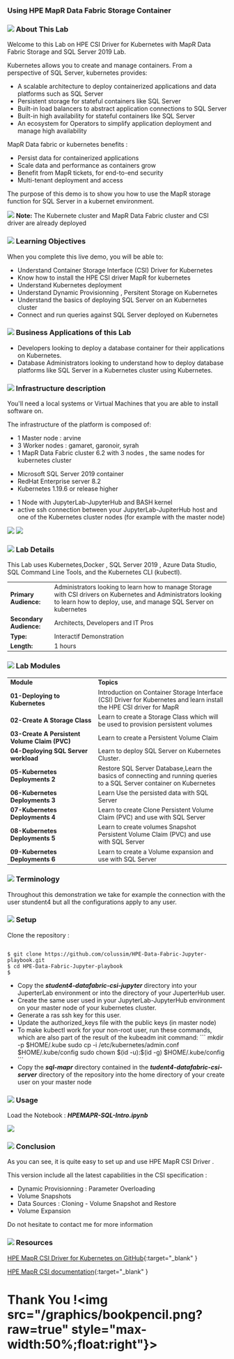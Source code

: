 ### Using HPE MapR Data Fabric Storage Container


<h3><img src="/graphics/textbubble.png?raw=true" style="max-width:100%;"> About This Lab</h3>

<p>Welcome to this Lab on HPE CSI Driver for Kubernetes with MapR Data Fabric Storage and SQL Server 2019 Lab.</p>
<p>Kubernetes  allows you to create and manage containers. From a perspective of SQL Server, kubernetes provides:</p>
<uL>
    <li>A scalable architecture to deploy containerized applications and data platforms such as SQL Server</li>
   <li> Persistent storage for stateful containers like SQL Server</li>
    <li>Built-in load balancers to abstract application connections to SQL Server</li>
    <li>Built-in high availability for stateful containers like SQL Server</li>
    <li>An ecosystem for Operators to simplify application deployment and manage high availability</li>
</ul>   
<p>MapR Data fabric or kubernetes benefits : </p>
<uL>
    <li>Persist data for containerized applications</li>
   <li>Scale data and performance as containers grow</li>
    <li>Benefit from MapR tickets, for end-to-end security</li>
    <li>Multi-tenant deployment and access</li>
</ul>   

<p>The purpose of this demo is to show you how to use the MapR storage function for SQL Server in a kubernet environment.</p>

<img src="/graphics/info.png?raw=true" style="max-width:100%;"> <b>Note:</b> The Kubernete cluster and MapR Data Fabric cluster and CSI driver are already deployed<br>


<h3><img src="/graphics/checkmark.png?raw=true" style="max-width:100%;"> Learning Objectives</h3>

<p>When you complete this live demo, you will be able to:</p>
<ul>
<li>Understand Container Storage Interface (CSI) Driver for Kubernetes</li>
<li>Know how to install the HPE CSI driver MapR for kubernetes</li>
<li>Understand Kubernetes deployment</li>
<li>Understand Dynamic Provisionning , Persitent Storage on Kubernetes</li>    
<li>Understand the basics of deploying SQL Server on an Kubernetes cluster</li>    
<li>Connect and run queries against SQL Server deployed on Kubernetes</li>        
</ul>

<h3><img src="/graphics/building1.png?raw=true" style="max-width:100%;"> Business Applications of this Lab</h3>

<ul>
    <li>Developers looking to deploy a database container for their applications on Kubernetes.</li>
    <li>Database Administrators looking to understand how to deploy database platforms like SQL Server in a Kubernetes cluster using Kubernetes.</li>
</ul>   

<h3><img src="/graphics/Cogs.png?raw=true" style="max-width:100%;"> Infrastructure description</h3>
You'll need a local systems or Virtual Machines that you are able to install software on.
<p>The infrastructure of the platform is composed of:</p>
<ul>
     <li>1 Master node : arvine </li>
    <li> 3 Worker nodes : gamaret, garonoir, syrah</li>
    <li>1 MapR Data Fabric cluster 6.2 with 3 nodes , the same nodes for kubernetes cluster</li>
</ul>
<ul>
    <li>Microsoft SQL Server 2019 container</li>
    <li>RedHat Enterprise server 8.2</li>
    <li>Kubernetes 1.19.6 or release higher</li>
</ul>
<ul>
    <li>1 Node with JupyterLab-JupyterHub and BASH kernel</li>
    <li>active ssh connection between your JupyterLab-JupiterHub host and one of the Kubernetes cluster nodes (for example with the master node)</li>
</ul>
<img src="/graphics/infra1.png?raw=true" style="max-width:100%;">

<img src="/graphics/infra4.png?raw=true" style="max-width:100%;">

<h3><img src="/graphics/education1.png?raw=true" style="max-width:100%;"> Lab Details</h3>

<p>This Lab uses Kubernetes,Docker , SQL Server 2019 , Azure Data Studio, SQL Command Line Tools, and the Kubernetes CLI (kubectl).</p>
<table class="table" style="font-size: 14px;">
  <tbody>
      <tr>
        <td style="width:20%;"><b>Primary Audience:</b></td><td>Administrators looking to learn how to manage Storage with CSI drivers on Kubernetes and Administrators looking to learn how to deploy, use, and manage SQL Server on kubernetes</td>
    </tr>
    <tr>
        <td style="width:20%;"><b>Secondary Audience:</b></td><td>Architects, Developers and IT Pros</td>
    </tr>
      <tr>
          <td style="width:20%;"><b>Type:</b></td><td>Interactif Demonstration</td>
      </tr>  
      <tr>
        <td style="width:20%;"><b>Length: </b></td><td>1 hours</td>
    </tr>
 </tbody>
</table>    

<h3><img src="/graphics/bookpencil.png?raw=true" style="max-width:100%;"> Lab Modules</h3>
<table class="table" style="font-size: 14px;">
  <tbody>
    <tr>
        <td style="width:40%;"><b>Module</b> </td> <td><b>Topics</b></td>
    </tr>
    <tr>
       <td><b>01-Deploying to Kubernetes</b></td><td>Introduction on Container Storage Interface (CSI) Driver for Kubernetes and learn install the HPE CSI driver for MapR</td>
    </tr>
    <tr>
        <td><b>02-Create A Storage Class</b></td><td>Learn to create a Storage Class which will be used to provision persistent volumes</td>
    </tr>
      <tr>
          <td><b>03-Create A Persistent Volume Claim (PVC)</b></td><td>Learn to create a Persistent Volume Claim</td>
      </tr>  
      <tr>
        <td><b>04-Deploying SQL Server workload</b></td><td>Learn to deploy SQL Server on Kubernetes Cluster.</td>
    </tr>
       <tr>
          <td><b>05-Kubernetes Deployments 2</b></td><td>Restore SQL Server Database,Learn the basics of connecting and running queries to a SQL Server container on Kubernetes</td>
      </tr>
       <tr>
          <td><b>06-Kubernetes Deployments 3</b></td><td>Learn Use the persisted data with SQL Server</td>
      </tr>
       <tr>
          <td><b>07-Kubernetes Deployments 4</b></td><td>Learn to create Clone Persistent Volume Claim (PVC) and use with SQL Server</td>
      </tr>
       <tr>
          <td><b>08-Kubernetes Deployments 5</b></td><td>Learn to create volumes Snapshot Persistent Volume Claim (PVC) and use with SQL Server</td>
      </tr>
      <tr>
          <td><b>09-Kubernetes Deployments 6</b></td><td>Learn to create a Volume expansion and use with SQL Server</td>
      </tr>

 </tbody>
</table>   
<h3><img src="/graphics/point1.png?raw=true" style="max-width:100%;"> Terminology</h3>

Throughout this demonstration we take for example the connection with the user stundent4 but all the configurations apply to any user.

<h3><img src="/graphics/listcheck.png?raw=true" style="max-width:100%;"> Setup</h3>

Clone the repository :

```

$ git clone https://github.com/colussim/HPE-Data-Fabric-Jupyter-playbook.git
$ cd HPE-Data-Fabric-Jupyter-playbook
$

```

<ul>
<li>Copy the <b><i>student4-datafabric-csi-jupyter</i></b> directory into your JuperterLab environment or into the directory of your JuperterHub user.</li>
<li>Create the same user used in your JupyterLab-JupyterHub environment on your master node of your kubernetes cluster.</li>
<li>Generate a ras ssh key for this user.</li>
<li>Update the authorized_keys file with the public keys (in master node)</li>
<li>To make kubectl work for your non-root user, run these commands, which are also part of the result of the kubeadm init command:
```
mkdir -p $HOME/.kube
sudo cp -i /etc/kubernetes/admin.conf $HOME/.kube/config
sudo chown $(id -u):$(id -g) $HOME/.kube/config
```
</li>
<li>Copy the <b><i>sql-mapr</i></b> directory contained in the <b><i>tudent4-datafabric-csi-server</i></b> directory of the repository into the home directory of your create user on your master node</li>
</ul>

<h3><img src="/graphics/pencil2.png?raw=true" style="max-width:100%;"> Usage</h3>

Load the Notebook  : ***HPEMAPR-SQL-Intro.ipynb***

<img src="/graphics/notebook.png?raw=true" style="max-width:100%;">


<h3><img src="/graphics/bookpencil.png?raw=true" style="max-width:100%;"> Conclusion</h3>

<p>As you can see, it is quite easy to set up and use HPE MapR CSI Driver .</p>
<p>This version include all the latest capabilities in the CSI specification :</p>
<ul>
    <li>Dynamic Provisionning : Parameter Overloading</li>
    <li>Volume Snapshots</li>
    <li>Data Sources :
   Cloning - Volume Snapshot and Restore
    </li>
    <li>Volume Expansion</li>
</ul>
<p>Do not hesitate to contact me for more information</p>

<h3><img src="/graphics/owl.png?raw=true" style="max-width:100%;"> Resources</h3>

[HPE MapR CSI Driver for Kubernetes on GitHub](https://github.com/mapr/mapr-csi){:target="_blank" }

[HPE MapR CSI documentation](https://docs.datafabric.hpe.com/62/CSIdriver/csi_using_and_troubleshooting.html){:target="_blank" }

# Thank You !<img src="/graphics/bookpencil.png?raw=true" style="max-width:50%;float:right"}>



